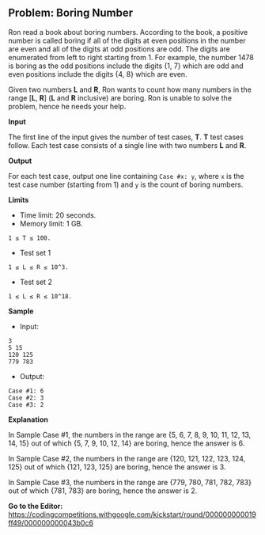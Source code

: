 ## Problem: Boring Number

Ron read a book about boring numbers. According to the book, a positive number is called boring if all of the digits at even positions in the number are even and all of the digits at odd positions are odd. The digits are enumerated from left to right starting from 1. For example, the number 1478 is boring as the odd positions include the digits {1, 7} which are odd and even positions include the digits {4, 8} which are even.

Given two numbers **L** and **R**, Ron wants to count how many numbers in the range [**L**, **R**] (**L** and **R** inclusive) are boring. Ron is unable to solve the problem, hence he needs your help.

**Input**

The first line of the input gives the number of test cases, **T**. **T** test cases follow. Each test case consists of a single line with two numbers **L** and **R**.

**Output**

For each test case, output one line containing `Case #x: y`, where `x` is the test case number (starting from 1) and `y` is the count of boring numbers.

**Limits**

- Time limit: 20 seconds.
- Memory limit: 1 GB.
```
1 ≤ T ≤ 100.
```

- Test set 1
```
1 ≤ L ≤ R ≤ 10^3.
```

- Test set 2
```
1 ≤ L ≤ R ≤ 10^18.
```

**Sample**

- Input:
```
3
5 15
120 125
779 783
```

- Output:
```
Case #1: 6
Case #2: 3
Case #3: 2
```

**Explanation**

In Sample Case #1, the numbers in the range are {5, 6, 7, 8, 9, 10, 11, 12, 13, 14, 15} out of which {5, 7, 9, 10, 12, 14} are boring, hence the answer is 6.

In Sample Case #2, the numbers in the range are {120, 121, 122, 123, 124, 125} out of which {121, 123, 125} are boring, hence the answer is 3.

In Sample Case #3, the numbers in the range are {779, 780, 781, 782, 783} out of which {781, 783} are boring, hence the answer is 2.

**Go to the Editor:** <https://codingcompetitions.withgoogle.com/kickstart/round/000000000019ff49/000000000043b0c6>